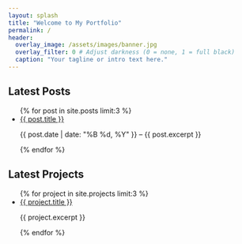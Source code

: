 ```yaml
---
layout: splash
title: "Welcome to My Portfolio"
permalink: /
header:
  overlay_image: /assets/images/banner.jpg
  overlay_filter: 0 # Adjust darkness (0 = none, 1 = full black)
  caption: "Your tagline or intro text here."
---
```


<section class="latest-posts">
  <h2>Latest Posts</h2>
  <ul>
    {% for post in site.posts limit:3 %}
      <li>
        <a href="{{ post.url | relative_url }}">{{ post.title }}</a>
        <p>{{ post.date | date: "%B %d, %Y" }} – {{ post.excerpt }}</p>
      </li>
    {% endfor %}
  </ul>
</section>

<section class="latest-projects">
  <h2>Latest Projects</h2>
  <ul>
    {% for project in site.projects limit:3 %}
      <li>
        <a href="{{ project.url | relative_url }}">{{ project.title }}</a>
        <p>{{ project.excerpt }}</p>
      </li>
    {% endfor %}
  </ul>
</section>